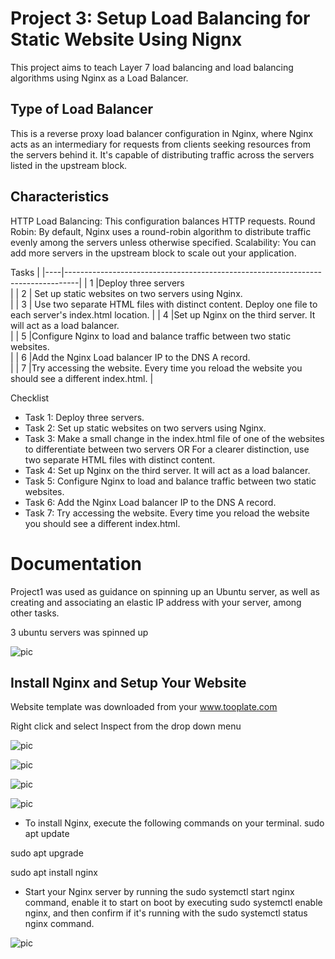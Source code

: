 # Project 3: Setup Load Balancing for Static Website Using Nignx
This project aims to teach Layer 7 load balancing and load balancing algorithms using Nginx as a Load Balancer.

## Type of Load Balancer
This is a reverse proxy load balancer configuration in Nginx, where Nginx acts as an intermediary for requests from clients seeking resources from the servers behind it. It's capable of distributing traffic across the servers listed in the upstream block.
## Characteristics
HTTP Load Balancing: This configuration balances HTTP requests.
Round Robin: By default, Nginx uses a round-robin algorithm to distribute traffic evenly among the servers unless otherwise specified.
Scalability: You can add more servers in the upstream block to scale out your application.

Tasks                                                                   |
|----|---------------------------------------------------------------------------------|
| 1  |Deploy three servers                          
        |
| 2  | Set up static websites on two servers using Nginx.         
                |
| 3  | Use two separate HTML files with distinct content. Deploy one file to each server's index.html location.                                         |
| 4  |Set up Nginx on the third server. It will act as a load balancer.     
   |
| 5  |Configure Nginx to load and balance traffic between two static websites.      
                |
| 6  |Add the Nginx Load balancer IP to the DNS A record.        
                      |
| 7  |Try accessing the website. Every time you reload the website you should see a different index.html.
                     |


Checklist
 - Task 1: Deploy three servers.
 - Task 2: Set up static websites on two servers using Nginx.
 - Task 3: Make a small change in the index.html file of one of the websites to differentiate between two servers OR  For a clearer distinction, use two separate HTML files with distinct content.
 - Task 4: Set up Nginx on the third server. It will act as a load balancer.
 - Task 5: Configure Nginx to load and balance traffic between two static websites.
 - Task 6: Add the Nginx Load balancer IP to the DNS A record.
 - Task 7: Try accessing the website. Every time you reload the website you should see a different index.html.
 
 # Documentation 
 Project1 was used as  guidance on spinning up an Ubuntu server, as well as creating and associating an elastic IP address with your server, among other tasks.

 3 ubuntu servers was spinned up

 ![pic](img)

## Install Nginx and Setup Your Website

Website template  was downloaded from your www.tooplate.com

Right click and select Inspect from the drop down menu

 ![pic](img)

![pic](img)

 ![pic](img)

 ![pic](img)

* To install Nginx, execute the following commands on your terminal.
sudo apt update

sudo apt upgrade

sudo apt install nginx

* Start your Nginx server by running the sudo systemctl start nginx command, enable it to start on boot by executing sudo systemctl enable nginx, and then confirm if it's running with the sudo systemctl status nginx command.

![pic](img)
